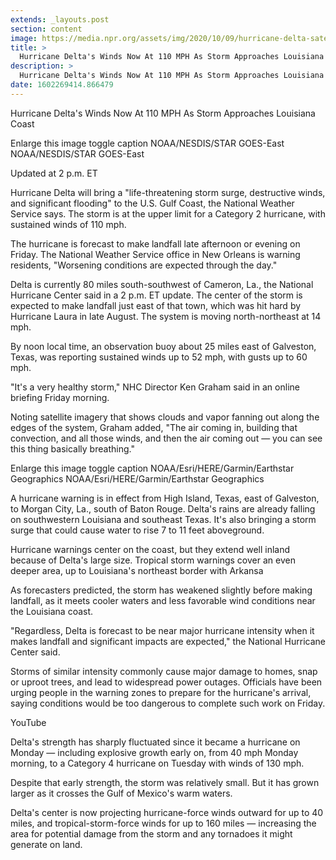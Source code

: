 ```yaml
--- 
extends: _layouts.post 
section: content 
image: https://media.npr.org/assets/img/2020/10/09/hurricane-delta-satellite_wide-c1bda7720e05fbf8c1cffabc32108ccd25fab178.jpg?s=1400 
title: > 
  Hurricane Delta's Winds Now At 110 MPH As Storm Approaches Louisiana Coast 
description: > 
  Hurricane Delta's Winds Now At 110 MPH As Storm Approaches Louisiana CoastEnlarge this image toggle caption NOAA/NESDIS/STAR GOES-East NOAA/NESDIS/STAR GOES-EastUpdated at 2 p.m.ETHurricane Delta will bring a "life-threatening storm surge, destructive winds, and significant flooding" to the U.S. Gulf Coast, the National Weather Service says.The storm is at the upper limit for a Category 2 hurricane, with sustained winds of 110 mph.Delta is currently 80 miles south-southwest of Cameron, La., the National Hurricane Center said in a 2 p.m."Regardless, Delta is forecast to be near major hurricane intensity when it makes landfall and significant impacts are expected," the National Hurricane Center said. 
date: 1602269414.866479 
--- 
```

Hurricane Delta's Winds Now At 110 MPH As Storm Approaches Louisiana Coast

Enlarge this image toggle caption NOAA/NESDIS/STAR GOES-East NOAA/NESDIS/STAR GOES-East

Updated at 2 p.m. ET

Hurricane Delta will bring a "life-threatening storm surge, destructive winds, and significant flooding" to the U.S. Gulf Coast, the National Weather Service says. The storm is at the upper limit for a Category 2 hurricane, with sustained winds of 110 mph.

The hurricane is forecast to make landfall late afternoon or evening on Friday. The National Weather Service office in New Orleans is warning residents, "Worsening conditions are expected through the day."

Delta is currently 80 miles south-southwest of Cameron, La., the National Hurricane Center said in a 2 p.m. ET update. The center of the storm is expected to make landfall just east of that town, which was hit hard by Hurricane Laura in late August. The system is moving north-northeast at 14 mph.

By noon local time, an observation buoy about 25 miles east of Galveston, Texas, was reporting sustained winds up to 52 mph, with gusts up to 60 mph.

"It's a very healthy storm," NHC Director Ken Graham said in an online briefing Friday morning.

Noting satellite imagery that shows clouds and vapor fanning out along the edges of the system, Graham added, "The air coming in, building that convection, and all those winds, and then the air coming out — you can see this thing basically breathing."

Enlarge this image toggle caption NOAA/Esri/HERE/Garmin/Earthstar Geographics NOAA/Esri/HERE/Garmin/Earthstar Geographics

A hurricane warning is in effect from High Island, Texas, east of Galveston, to Morgan City, La., south of Baton Rouge. Delta's rains are already falling on southwestern Louisiana and southeast Texas. It's also bringing a storm surge that could cause water to rise 7 to 11 feet aboveground.

Hurricane warnings center on the coast, but they extend well inland because of Delta's large size. Tropical storm warnings cover an even deeper area, up to Louisiana's northeast border with Arkansa

As forecasters predicted, the storm has weakened slightly before making landfall, as it meets cooler waters and less favorable wind conditions near the Louisiana coast.

"Regardless, Delta is forecast to be near major hurricane intensity when it makes landfall and significant impacts are expected," the National Hurricane Center said.

Storms of similar intensity commonly cause major damage to homes, snap or uproot trees, and lead to widespread power outages. Officials have been urging people in the warning zones to prepare for the hurricane's arrival, saying conditions would be too dangerous to complete such work on Friday.

YouTube

Delta's strength has sharply fluctuated since it became a hurricane on Monday — including explosive growth early on, from 40 mph Monday morning, to a Category 4 hurricane on Tuesday with winds of 130 mph.

Despite that early strength, the storm was relatively small. But it has grown larger as it crosses the Gulf of Mexico's warm waters.

Delta's center is now projecting hurricane-force winds outward for up to 40 miles, and tropical-storm-force winds for up to 160 miles — increasing the area for potential damage from the storm and any tornadoes it might generate on land.